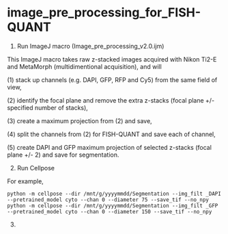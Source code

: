 # image_pre_processing_for_FISH-QUANT
1. Run ImageJ macro (Image_pre_processing_v2.0.ijm)

This ImageJ macro takes raw z-stacked images acquired with Nikon Ti2-E and MetaMorph (multidimentional acquisition), and will

(1) stack up channels (e.g. DAPI, GFP, RFP and Cy5) from the same field of view,

(2) identify the focal plane and remove the extra z-stacks (focal plane +/- specified number of stacks),

(3) create a maximum projection from (2) and save,

(4) split the channels from (2) for FISH-QUANT and save each of channel,

(5) create DAPI and GFP maximum projection of selected z-stacks (focal plane +/- 2) and save for segmentation.

2. Run Cellpose

For example,
```
python -m cellpose --dir /mnt/g/yyyymmdd/Segmentation --img_filt _DAPI --pretrained_model cyto --chan 0 --diameter 75 --save_tif --no_npy
python -m cellpose --dir /mnt/g/yyyymmdd/Segmentation --img_filt _GFP --pretrained_model cyto --chan 0 --diameter 150 --save_tif --no_npy
```

3.
